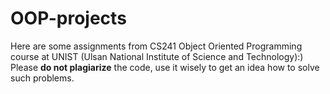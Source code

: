 # OOP-projects

Here are some assignments from CS241 Object Oriented Programming course at UNIST (Ulsan National Institute of Science and Technology):)
Please **do not plagiarize** the code, use it wisely to get an idea how to solve such problems.